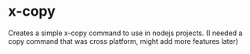 # x-copy
Creates a simple x-copy command to use in nodejs projects.
(I needed a copy command that was cross platform, might add more features later)